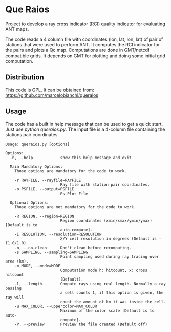 # Que Raios

Project to develop a ray cross indicator (RCI) quality indicator for
evaluating ANT maps.

The code reads a 4 column file with coordinates (lon, lat, lon, lat) of pair
of stations that were used to perform ANT.  It computes the RCI indicator
for the pairs and plots a Qc map.  Computations are done in GMT/netcdf
compatible grids.  It depends on GMT for plotting and doing some initial
grid computation.

## Distribution

This code is GPL. It can be obtained from: https://github.com/marcelobianchi/queraios

## Usage

The code has a built in help message that can be used to get a quick start.
Just use *python queraios.py*. The input file is a 4-column file containing
the stations pair coordinates.

```
Usage: queraios.py [options]

Options:
  -h, --help            show this help message and exit

  Main Mandatory Options:
    Those options are mandatory for the code to work.

    -r RAYFILE, --rayfile=RAYFILE
                        Ray file with station pair coordinates.
    -o PSFILE, --output=PSFILE
                        Ps Plot File

  Optional Options:
    Those options are not mandatory for the code to work.

    -R REGION, --region=REGION
                        Region coordinates (xmin/xmax/ymin/ymax)[Default is to
                        auto-compute].
    -I RESOLUTION, --resolution=RESOLUTION
                        X/Y cell resolution in degrees (Default is -I1.0/1.0)
    -n, --no-clean      Don't clean before recomputing.
    -s SAMPLING, --sampling=SAMPLING
                        Point sampling used during ray tracing over area (km).
    -m MODE, --mode=MODE
                        Computation mode h: hitcount, x: cross hitcount
                        (Default).
    -l, --length        Compute rays using real length. Normally a ray passing
                        a cell counts 1, if this option is given, the ray will
                        count the amount of km it was inside the cell.
    -u MAX_COLOR, --uppercolor=MAX_COLOR
                        Maximum of the color scale [Default is to auto-
                        compute].
    -P, --preview       Preview the file created (Default off)
```
